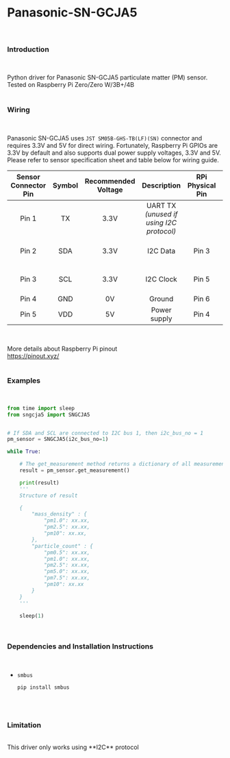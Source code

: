 # Panasonic-SN-GCJA5
<br>

### **Introduction**
<br>

Python driver for Panasonic SN-GCJA5 particulate matter (PM) sensor. Tested on Raspberry Pi Zero/Zero W/3B+/4B<br>
<br>


### **Wiring**
<br>

Panasonic SN-GCJA5 uses `JST SM05B-GHS-TB(LF)(SN)` connector and requires 3.3V and 5V for direct wiring. 
Fortunately, Raspberry Pi GPIOs are 3.3V by default and also supports dual power supply voltages, 3.3V and 5V. 
Please refer to sensor specification sheet and table below for wiring guide.
<br>

| Sensor Connector Pin | Symbol | Recommended Voltage | Description | RPi Physical Pin | RPi I/O |
| :---: | :---: | :---: | :---: | :---: | :---: |
| Pin 1 | TX | 3.3V | UART TX *(unused if using I2C protocol)* |  | |
| Pin 2 | SDA | 3.3V | I2C Data | Pin 3 | GPIO2 (I2C1 SDA) |
| Pin 3 | SCL | 3.3V | I2C Clock | Pin 5 | GPIO3 (I2C1 SCL) |
| Pin 4 | GND | 0V | Ground | Pin 6 | Ground |
| Pin 5 | VDD | 5V | Power supply | Pin 4 | 5v Power |
<br>

More details about Raspberry Pi pinout<br>
<https://pinout.xyz/><br>
<br>


### **Examples**
<br>

```python
from time import sleep
from sngcja5 import SNGCJA5


# If SDA and SCL are connected to I2C bus 1, then i2c_bus_no = 1
pm_sensor = SNGCJA5(i2c_bus_no=1)

while True:

    # The get_measurement method returns a dictionary of all measurement value 
    result = pm_sensor.get_measurement()

    print(result)
    '''
    Structure of result

    {
        "mass_density" : {
            "pm1.0": xx.xx,
            "pm2.5": xx.xx,
            "pm10": xx.xx,
        },
        "particle_count" : {
            "pm0.5": xx.xx, 
            "pm1.0": xx.xx, 
            "pm2.5": xx.xx,
            "pm5.0": xx.xx, 
            "pm7.5": xx.xx, 
            "pm10": xx.xx
        }
    }
    '''

    sleep(1)

```
<br>

### **Dependencies and Installation Instructions**
<br>

* `smbus`<br>
    ```
    pip install smbus
    ```
<br>
<br>

### **Limitation**
<br>
This driver only works using **I2C** protocol
